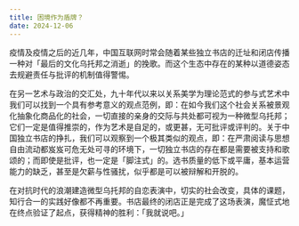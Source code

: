 ```yaml
---
title: 困境作为盾牌？
date: 2024-12-06
---
```

疫情及疫情之后的近几年，中国互联网时常会随着某些独立书店的迁址和闭店传播一种对「最后的文化乌托邦之消逝」的挽歌。而这个生态中存在的某种以道德姿态去规避责任与批评的机制值得警惕。

在另一艺术与政治的交汇处，九十年代以来以关系美学为理论范式的参与式艺术中我们可以找到一个具有参考意义的观点范例，即：在如今我们这个社会关系被景观化抽象化商品化的社会，一切直接的亲身的交际与共处都可视为一种微型乌托邦；它们一定是值得推崇的，作为艺术是自足的，或更甚，无可批评或评判的。关于中国独立书店的挣扎，我们可以观察到一个极其类似的观点，即：在严肃阅读与思想自由流动都岌岌可危无处可寻的环境下，一切独立书店的存在都是需要被支持和歌颂的；而即使是批评，也一定是「脚注式」的。选书质量的低下或平庸，基本运营能力的缺乏，甚至是欠薪与性骚扰，似乎都是可以被辩解和开脱的。

在对抗时代的浪潮建造微型乌托邦的自恋表演中，切实的社会改变，具体的课题，知行合一的实践好像都不再重要。书店最终的闭店正是完成了这场表演，魔怔式地在终点验证了起点，获得精神的胜利：「我就说吧。」
